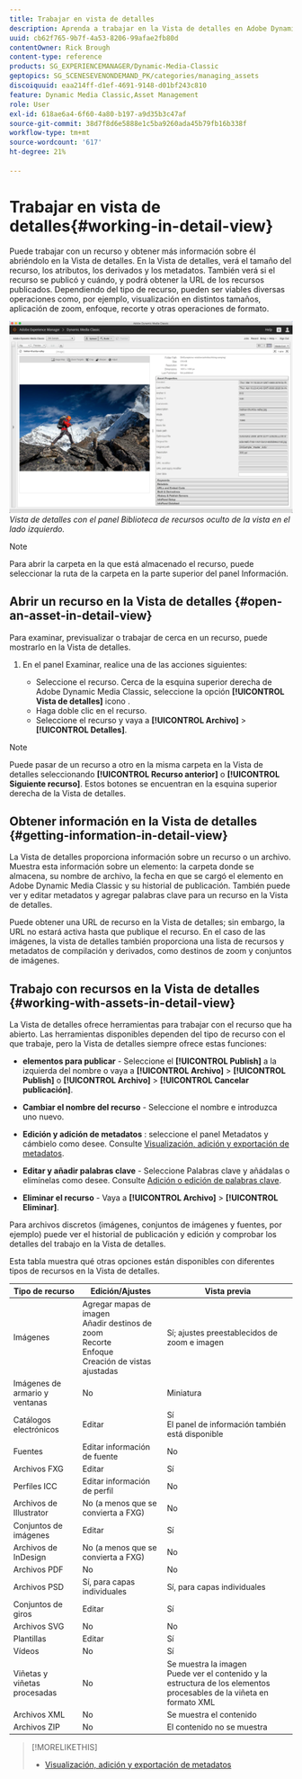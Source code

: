 ```yaml
---
title: Trabajar en vista de detalles
description: Aprenda a trabajar en la Vista de detalles en Adobe Dynamic Media Classic.
uuid: cb62f765-9b7f-4a53-8206-99afae2fb80d
contentOwner: Rick Brough
content-type: reference
products: SG_EXPERIENCEMANAGER/Dynamic-Media-Classic
geptopics: SG_SCENESEVENONDEMAND_PK/categories/managing_assets
discoiquuid: eaa214ff-d1ef-4691-9148-d01bf243c810
feature: Dynamic Media Classic,Asset Management
role: User
exl-id: 618ae6a4-6f60-4a80-b197-a9d35b3c47af
source-git-commit: 38d7f8d6e5888e1c5ba9260ada45b79fb16b338f
workflow-type: tm+mt
source-wordcount: '617'
ht-degree: 21%

---
```


# Trabajar en vista de detalles{#working-in-detail-view}

Puede trabajar con un recurso y obtener más información sobre él abriéndolo en la Vista de detalles. En la Vista de detalles, verá el tamaño del recurso, los atributos, los derivados y los metadatos. También verá si el recurso se publicó y cuándo, y podrá obtener la URL de los recursos publicados. Dependiendo del tipo de recurso, pueden ser viables diversas operaciones como, por ejemplo, visualización en distintos tamaños, aplicación de zoom, enfoque, recorte y otras operaciones de formato.

<!-- 

Comment Type: remark
Last Modified By: Rick Brough (rbrough@adobe.com)
Last Modified Date: 2018-06-14T13:52:46.623-0400

<p>as_detail_view_popup.png found in Downloads on local in folder "scene7-images"</p>

 -->

![Vista de detalles](/help/using/assets/image_0.img.png)
*Vista de detalles con el panel Biblioteca de recursos oculto de la vista en el lado izquierdo.*

>[!NOTE]
>
>Para abrir la carpeta en la que está almacenado el recurso, puede seleccionar la ruta de la carpeta en la parte superior del panel Información.

## Abrir un recurso en la Vista de detalles {#open-an-asset-in-detail-view}

Para examinar, previsualizar o trabajar de cerca en un recurso, puede mostrarlo en la Vista de detalles.

1. En el panel Examinar, realice una de las acciones siguientes:

   * Seleccione el recurso. Cerca de la esquina superior derecha de Adobe Dynamic Media Classic, seleccione la opción **[!UICONTROL Vista de detalles]** icono .
   * Haga doble clic en el recurso.
   * Seleccione el recurso y vaya a **[!UICONTROL Archivo]** > **[!UICONTROL Detalles]**.

>[!NOTE]
>
>Puede pasar de un recurso a otro en la misma carpeta en la Vista de detalles seleccionando **[!UICONTROL Recurso anterior]** o **[!UICONTROL Siguiente recurso]**. Estos botones se encuentran en la esquina superior derecha de la Vista de detalles.

## Obtener información en la Vista de detalles {#getting-information-in-detail-view}

La Vista de detalles proporciona información sobre un recurso o un archivo. Muestra esta información sobre un elemento: la carpeta donde se almacena, su nombre de archivo, la fecha en que se cargó el elemento en Adobe Dynamic Media Classic y su historial de publicación. También puede ver y editar metadatos y agregar palabras clave para un recurso en la Vista de detalles.

Puede obtener una URL de recurso en la Vista de detalles; sin embargo, la URL no estará activa hasta que publique el recurso. En el caso de las imágenes, la vista de detalles también proporciona una lista de recursos y metadatos de compilación y derivados, como destinos de zoom y conjuntos de imágenes.

## Trabajo con recursos en la Vista de detalles {#working-with-assets-in-detail-view}

La Vista de detalles ofrece herramientas para trabajar con el recurso que ha abierto. Las herramientas disponibles dependen del tipo de recurso con el que trabaje, pero la Vista de detalles siempre ofrece estas funciones:

* **elementos para publicar** - Seleccione el **[!UICONTROL Publish]** a la izquierda del nombre o vaya a **[!UICONTROL Archivo]** > **[!UICONTROL Publish]** o **[!UICONTROL Archivo]** > **[!UICONTROL Cancelar publicación]**.

* **Cambiar el nombre del recurso** - Seleccione el nombre e introduzca uno nuevo.

* **Edición y adición de metadatos** : seleccione el panel Metadatos y cámbielo como desee. Consulte [Visualización, adición y exportación de metadatos](/help/using/viewing-adding-exporting-metadata.md).

* **Editar y añadir palabras clave** - Seleccione Palabras clave y añádalas o elimínelas como desee. Consulte [Adición o edición de palabras clave](/help/using/viewing-adding-exporting-metadata.md).

* **Eliminar el recurso** - Vaya a **[!UICONTROL Archivo]** > **[!UICONTROL Eliminar]**.

Para archivos discretos (imágenes, conjuntos de imágenes y fuentes, por ejemplo) puede ver el historial de publicación y edición y comprobar los detalles del trabajo en la Vista de detalles.

Esta tabla muestra qué otras opciones están disponibles con diferentes tipos de recursos en la Vista de detalles.

| Tipo de recurso | Edición/Ajustes | Vista previa |
| --- | --- | --- |
| Imágenes | Agregar mapas de imagen<br>Añadir destinos de zoom<br>Recorte<br>Enfoque<br>Creación de vistas ajustadas | Sí; ajustes preestablecidos de zoom e imagen |
| Imágenes de armario y ventanas | No | Miniatura |
| Catálogos electrónicos | Editar | Sí<br>El panel de información también está disponible |
| Fuentes | Editar información de fuente | No |
| Archivos FXG | Editar | Sí |
| Perfiles ICC | Editar información de perfil | No |
| Archivos de Illustrator | No (a menos que se convierta a FXG) | No |
| Conjuntos de imágenes | Editar | Sí |
| Archivos de InDesign | No (a menos que se convierta a FXG) | No |
| Archivos PDF | No | No |
| Archivos PSD | Sí, para capas individuales | Sí, para capas individuales |
| Conjuntos de giros | Editar | Sí |
| Archivos SVG | No | No |
| Plantillas | Editar | Sí |
| Vídeos | No | Sí |
| Viñetas y viñetas procesadas | No | Se muestra la imagen<br>Puede ver el contenido y la estructura de los elementos procesables de la viñeta en formato XML |
| Archivos XML | No | Se muestra el contenido |
| Archivos ZIP | No | El contenido no se muestra |

>[!MORELIKETHIS]
>
>* [Visualización, adición y exportación de metadatos](viewing-adding-exporting-metadata.md#viewing_adding_and_exporting_metadata)

